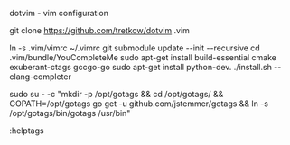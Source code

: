 dotvim - vim configuration


git clone https://github.com/tretkow/dotvim .vim

ln -s .vim/vimrc ~/.vimrc
git submodule update --init --recursive
cd .vim/bundle/YouCompleteMe
sudo apt-get install build-essential cmake exuberant-ctags gccgo-go
sudo apt-get install python-dev.
./install.sh --clang-completer

sudo su - -c "mkdir -p /opt/gotags && cd /opt/gotags/ && GOPATH=/opt/gotags go get -u github.com/jstemmer/gotags && ln -s /opt/gotags/bin/gotags /usr/bin"




:helptags


